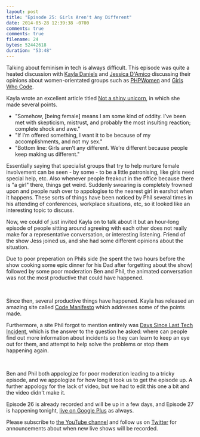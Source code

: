 ```yaml
---
layout: post
title: "Episode 25: Girls Aren't Any Different"
date: 2014-05-28 12:39:38 -0700
comments: true
comments: true
filename: 24
bytes: 52442618
duration: "53:48"
---
```


Talking about feminism in tech is always difficult. This episode was quite a heated discussion with [Kayla Daniels](https://twitter.com/kayladnls) and [Jessica D'Amico](http://twitter.com/justjessdc) discussing their opinions about women-orientated groups such as [PHPWomen] and [Girls Who Code].

Kayla wrote an excellent article titled [Not a shiny unicorn](https://medium.com/web-design-and-development/f3c8dbb03967), in which she made several points.

* "Somehow, [being female] means I am some kind of oddity. I’ve been met with skepticism, mistrust, and probably the most insulting reaction; complete shock and awe."
* "If I’m offered something, I want it to be because of my accomplishments, and not my sex."
* "Bottom line: Girls aren’t any different. We’re different because people keep making us different."

Essentially saying that specialist groups that try to help nurture female involvement can be seen - by some - to be a little patronising, like girls need special help, etc. Also whenever people freakout in the office because there is "a girl" there, things get weird. Suddenly swearing is completely frowned upon and people rush over to appologise to the nearest girl in earshot when it happens. These sorts of things have been noticed by Phil several times in his attending of conferences, workplace situations, etc, so it looked like an interesting topic to discuss. 

Now, we could of just invited Kayla on to talk about it but an hour-long episode of people sitting around agreeing with each other does not really make for a representative conversation, or interesting listening. Friend of the show Jess joined us, and she had some different opinions about the situation.

Due to poor preperation on Phils side (he spent the two hours before the show cooking some epic dinner for his Dad after forgetting about the show) followed by some poor moderation Ben and Phil, the animated conversation was not the most productive that could have happened.

<br/>

Since then, several productive things have happened. Kayla has released an amazing site called [Code Manifesto](http://codemanifesto.com/) which addresses some of the points made.

Furthermore, a site Phil forgot to mention entirely was [Days Since Last Tech Incident](http://dayssincelasttechincident.com/), which is the answer to the question he asked: where can people find out more information about incidents so they can learn to keep an eye out for them, and attempt to help solve the problems or stop them happening again.

<br/>

Ben and Phil both appologize for poor moderation leading to a tricky episode, and we appologize for how long it took us to get the episode up. A further appology for the lack of video, but we had to edit this one a bit and the video didn't make it. 

Episode 26 is already recorded and will be up in a few days, and Episode 27 is happening tonight, [live on Google Plus](https://plus.google.com/events/cusmuo47gr09fq0pqp4dlpr5ahc) as always.

Please subscribe to [the YouTube channel](https://www.youtube.com/channel/UCepVwe7RrxE7Zv3kytUfcKw) and follow us on [Twitter](https://twitter.com/phptownhall) for announcements about when new live shows will be recorded.

[PHPWomen]: http://phpwomen.org/
[Girls Who Code]: http://girlswhocode.com/
